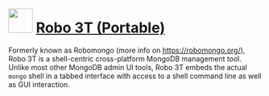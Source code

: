 # <img src="https://cdn.rawgit.com/brunoyb/chocolatey-packages/9c3673e5ec56deb899fbd3a7599800a797e0a7ee/robo3t.portable/icon.png" width="48" height="48" /> [Robo 3T (Portable)](https://chocolatey.org/packages/robo3t.portable)


Formerly known as Robomongo (more info on https://robomongo.org/), Robo 3T is a shell-centric cross-platform MongoDB management tool. Unlike most other MongoDB admin UI tools, Robo 3T embeds the actual `mongo` shell in a tabbed interface with access to a shell command line as well as GUI interaction.
